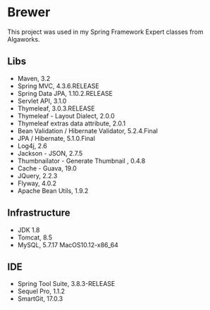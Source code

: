 # Brewer
This project was used in my Spring Framework Expert classes from Algaworks.

## Libs
* Maven, 3.2
* Spring MVC, 4.3.6.RELEASE
* Spring Data JPA, 1.10.2.RELEASE
* Servlet API, 3.1.0
* Thymeleaf, 3.0.3.RELEASE
* Thymeleaf - Layout Dialect, 2.0.0
* Thymeleaf extras data attribute, 2.0.1
* Bean Validation / Hibernate Validator, 5.2.4.Final
* JPA / Hibernate, 5.1.0.Final
* Log4j, 2.6
* Jackson - JSON, 2.7.5
* Thumbnailator - Generate Thumbnail , 0.4.8
* Cache - Guava, 19.0
* JQuery, 2.2.3
* Flyway, 4.0.2
* Apache Bean Utils, 1.9.2

## Infrastructure
* JDK 1.8
* Tomcat, 8.5
* MySQL, 5.7.17 MacOS10.12-x86_64

## IDE
* Spring Tool Suite, 3.8.3-RELEASE
* Sequel Pro, 1.1.2
* SmartGit, 17.0.3